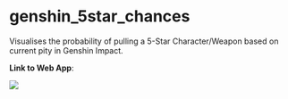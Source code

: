 # genshin_5star_chances

Visualises the probability of pulling a 5-Star Character/Weapon based on current pity in Genshin Impact.

**Link to Web App**:

[<img src="https://static.streamlit.io/badges/streamlit_badge_black_white.svg">](<https://genshin-5-star.streamlit.app>)
